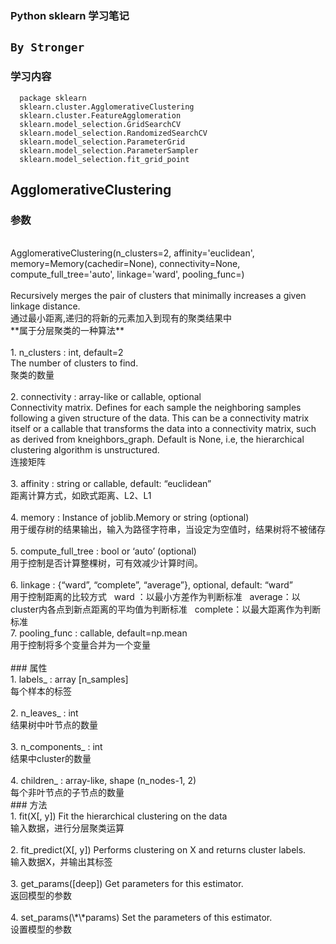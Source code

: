 ### Python sklearn 学习笔记
`By Stronger`
-----
### 学习内容
```
  package sklearn
  sklearn.cluster.AgglomerativeClustering
  sklearn.cluster.FeatureAgglomeration
  sklearn.model_selection.GridSearchCV
  sklearn.model_selection.RandomizedSearchCV
  sklearn.model_selection.ParameterGrid
  sklearn.model_selection.ParameterSampler
  sklearn.model_selection.fit_grid_point
```
## AgglomerativeClustering

### 参数
<br>
AgglomerativeClustering(n_clusters=2, affinity='euclidean', memory=Memory(cachedir=None), connectivity=None, compute_full_tree='auto', linkage='ward', pooling_func=<function mean>) <br>
<br>
Recursively merges the pair of clusters that minimally increases a given linkage distance. <br>
通过最小距离,递归的将新的元素加入到现有的聚类结果中 <br>**属于分层聚类的一种算法** <br>
<br>
1. n_clusters : int, default=2 <br>
The number of clusters to find. <br>
聚类的数量 <br>
<br>
2. connectivity : array-like or callable, optional <br>
Connectivity matrix. Defines for each sample the neighboring samples following a given structure of the data. This can be a connectivity matrix itself or a callable that transforms the data into a connectivity matrix, such as derived from kneighbors_graph. Default is None, i.e, the hierarchical clustering algorithm is unstructured. <br>
连接矩阵 <br>
<br>
3. affinity : string or callable, default: “euclidean” <br>
距离计算方式，如欧式距离、L2、L1 <br>
<br>
4. memory : Instance of joblib.Memory or string (optional) <br>用于缓存树的结果输出，输入为路径字符串，当设定为空值时，结果树将不被储存<br>
<br>
5. compute_full_tree : bool or ‘auto’ (optional)<br> 用于控制是否计算整棵树，可有效减少计算时间。<br>
<br>
6. linkage : {“ward”, “complete”, “average”}, optional, default: “ward”<br> 
    用于控制距离的比较方式
    ward ：以最小方差作为判断标准
    average：以cluster内各点到新点距离的平均值为判断标准
    complete：以最大距离作为判断标准
<br>
7. pooling_func : callable, default=np.mean<br> 用于控制将多个变量合并为一个变量<br>
<br>
### 属性
<br>
1. labels_ : array [n_samples]<br> 每个样本的标签<br>
<br>
2. n_leaves_ : int <br> 结果树中叶节点的数量<br>
<br>
3. n_components_ : int <br> 结果中cluster的数量<br>
<br>
4. children_ : array-like, shape (n_nodes-1, 2) <br> 每个非叶节点的子节点的数量<br>
### 方法
<br>
1. fit(X[, y])	Fit the hierarchical clustering on the data <br> 输入数据，进行分层聚类运算<br>
<br>
2. fit_predict(X[, y])	Performs clustering on X and returns cluster labels. <br> 输入数据X，并输出其标签<br>
<br>
3. get_params([deep])	Get parameters for this estimator. <br> 返回模型的参数<br>
<br>
4. set_params(\*\*params)	Set the parameters of this estimator. <br> 设置模型的参数<br>
